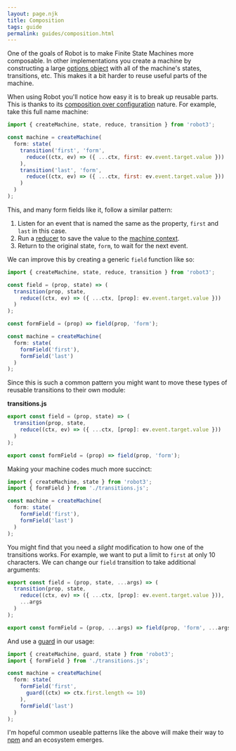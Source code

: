```yaml
---
layout: page.njk
title: Composition
tags: guide
permalink: guides/composition.html
---
```


One of the goals of Robot is to make Finite State Machines more composable. In other implementations you create a machine by constructing a large [options object](https://www.codereadability.com/what-are-javascript-options-objects/) with all of the machine's states, transitions, etc. This makes it a bit harder to reuse useful parts of the machine.

When using Robot you'll notice how easy it is to break up reusable parts. This is thanks to its [composition over configuration](https://johno.com/composition-over-configuration) nature. For example, take this full name machine:

```js
import { createMachine, state, reduce, transition } from 'robot3';

const machine = createMachine(
  form: state(
    transition('first', 'form',
      reduce((ctx, ev) => ({ ...ctx, first: ev.event.target.value }))
    ),
    transition('last', 'form',
      reduce((ctx, ev) => ({ ...ctx, first: ev.event.target.value }))
    )
  )
);
```

This, and many form fields like it, follow a similar pattern:

1. Listen for an event that is named the same as the property, `first` and `last` in this case.
1. Run a [reducer](../api/reduce.html) to save the value to the [machine context](../api/createMachine.html#context).
1. Return to the original state, `form`, to wait for the next event.

We can improve this by creating a generic `field` function like so:

```js
import { createMachine, state, reduce, transition } from 'robot3';

const field = (prop, state) => (
  transition(prop, state,
    reduce((ctx, ev) => ({ ...ctx, [prop]: ev.event.target.value }))
  )
);

const formField = (prop) => field(prop, 'form');

const machine = createMachine(
  form: state(
    formField('first'),
    formField('last')
  )
);
```

Since this is such a common pattern you might want to move these types of reusable transitions to their own module:

__transitions.js__

```js
export const field = (prop, state) => (
  transition(prop, state,
    reduce((ctx, ev) => ({ ...ctx, [prop]: ev.event.target.value }))
  )
);

export const formField = (prop) => field(prop, 'form');
```

Making your machine codes much more succinct:

```js
import { createMachine, state } from 'robot3';
import { formField } from './transitions.js';

const machine = createMachine(
  form: state(
    formField('first'),
    formField('last')
  )
);
```

You might find that you need a *slight* modification to how one of the transitions works. For example, we want to put a limit to `first` at only 10 characters. We can change our `field` transition to take additional arguments:

```js
export const field = (prop, state, ...args) => (
  transition(prop, state,
    reduce((ctx, ev) => ({ ...ctx, [prop]: ev.event.target.value })),
    ...args
  )
);

export const formField = (prop, ...args) => field(prop, 'form', ...args);
```

And use a [guard](../api/guard.html) in our usage:

```js
import { createMachine, guard, state } from 'robot3';
import { formField } from './transitions.js';

const machine = createMachine(
  form: state(
    formField('first',
      guard((ctx) => ctx.first.length <= 10)
    ),
    formField('last')
  )
);
```

I'm hopeful common useable patterns like the above will make their way to [npm](https://www.npmjs.com/) and an ecosystem emerges.